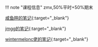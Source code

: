 !!! note "课程信息"
    zmx,50%平时+50%期末

[咸鱼暄的笔记](https://xuan-insr.github.io/cpp/cpp_restart/){:target="_blank"} 

[jmgg的笔记](https://www.aboatwithflow.top/1913170b7f328011bd25e796a0d1b6ef){:target="_blank"}  

[wintermelonc佬的笔记](https://wintermelonc.github.io/WintermelonC_Docs/zju/basic_courses/OOP/){:target="_blank"}